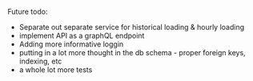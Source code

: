 Future todo: 

* Separate out separate service for historical loading & hourly loading
* implement API as a graphQL endpoint
* Adding more informative loggin
* putting in a lot more thought in the db schema - proper foreign keys, indexing, etc
* a whole lot more tests

